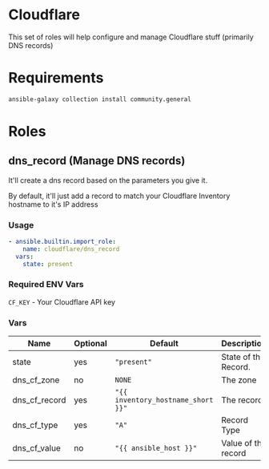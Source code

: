 # Cloudflare

This set of roles will help configure and manage Cloudflare stuff (primarily DNS records)

# Requirements

```bash
ansible-galaxy collection install community.general
```

# Roles

## dns_record (Manage DNS records)

It'll create a dns record based on the parameters you give it.

By default, it'll just add a record to match your Cloudflare Inventory hostname to it's IP address

### Usage

```yaml
- ansible.builtin.import_role:
    name: cloudflare/dns_record
  vars:
    state: present
```
 
### Required ENV Vars

`CF_KEY` - Your Cloudflare API key

### Vars

| Name                              | Optional      | Default                               | Description           |
| ----                              | --------      | -------                               | -----------           |
| state                             | yes           | `"present"`                           | State of the Record.  |
| dns_cf_zone                       | no            | `NONE`                                | The zone              |
| dns_cf_record                     | yes           | `"{{ inventory_hostname_short }}"`    | The record            |
| dns_cf_type                       | yes           | `"A"`                                 | Record Type           |
| dns_cf_value                      | no            | `"{{ ansible_host }}"`                | Value of the record   |
